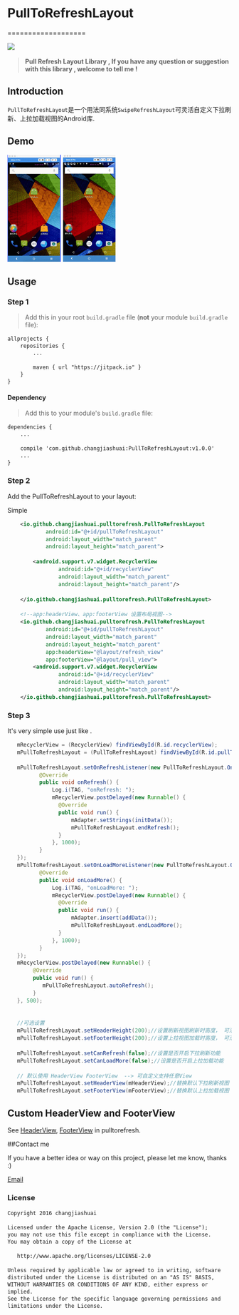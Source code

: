 # PullToRefreshLayout
===================

[![](https://jitpack.io/v/changjiashuai/PullToRefreshLayout.svg)](https://jitpack.io/#changjiashuai/PullToRefreshLayout)

> **Pull Refresh Layout Library , If you have any question or suggestion  with this library , welcome to tell me !**

## Introduction
`PullToRefreshLayout`是一个用法同系统`SwipeRefreshLayout`可灵活自定义下拉刷新、上拉加载视图的Android库.


## Demo
![默认HeaderViewAndFooterView](screenshots/默认HeaderViewAndFooterView.gif) ![自定义HeaderViewAndFooterView](screenshots/自定义HeaderViewAndFooterView.gif)

## Usage

### Step 1

>Add this in your root `build.gradle` file (**not** your module `build.gradle` file):

``` Gradle
allprojects {
	repositories {
		...
		 
		maven { url "https://jitpack.io" }
	}
}
```

#### Dependency

>Add this to your module's `build.gradle` file:

```Gradle
dependencies {
    ...
    
	compile 'com.github.changjiashuai:PullToRefreshLayout:v1.0.0'
    ...
}
```


### Step 2

Add the PullToRefreshLayout to your layout:

Simple 

```xml
    <io.github.changjiashuai.pulltorefresh.PullToRefreshLayout
            android:id="@+id/pullToRefreshLayout"
            android:layout_width="match_parent"
            android:layout_height="match_parent">
            
        <android.support.v7.widget.RecyclerView
                android:id="@+id/recyclerView"
                android:layout_width="match_parent"
                android:layout_height="match_parent"/>
                
    </io.github.changjiashuai.pulltorefresh.PullToRefreshLayout>
    
    <!--app:headerView、app:footerView 设置布局视图-->
    <io.github.changjiashuai.pulltorefresh.PullToRefreshLayout
            android:id="@+id/pullToRefreshLayout"
            android:layout_width="match_parent"
            android:layout_height="match_parent"
            app:headerView="@layout/refresh_view"
            app:footerView="@layout/pull_view">
        <android.support.v7.widget.RecyclerView
                android:id="@+id/recyclerView"
                android:layout_width="match_parent"
                android:layout_height="match_parent"/>
    </io.github.changjiashuai.pulltorefresh.PullToRefreshLayout>
```

### Step 3

It's very simple use just like .
```java
   mRecyclerView = (RecyclerView) findViewById(R.id.recyclerView);
   mPullToRefreshLayout = (PullToRefreshLayout) findViewById(R.id.pullToRefreshLayout);
   
   mPullToRefreshLayout.setOnRefreshListener(new PullToRefreshLayout.OnRefreshListener() {
          @Override
          public void onRefresh() {
              Log.i(TAG, "onRefresh: ");
              mRecyclerView.postDelayed(new Runnable() {
                @Override
                public void run() {
                    mAdapter.setStrings(initData());
                    mPullToRefreshLayout.endRefresh();
                }
              }, 1000);
          }
   });
   mPullToRefreshLayout.setOnLoadMoreListener(new PullToRefreshLayout.OnLoadMoreListener() {
          @Override
          public void onLoadMore() {
              Log.i(TAG, "onLoadMore: ");
              mRecyclerView.postDelayed(new Runnable() {
                @Override
                public void run() {
                    mAdapter.insert(addData());
                    mPullToRefreshLayout.endLoadMore();
                }
              }, 1000);
          }
   });
   mRecyclerView.postDelayed(new Runnable() {
        @Override
        public void run() {
           mPullToRefreshLayout.autoRefresh();
        }
   }, 500);
   
   
   //可选设置
   mPullToRefreshLayout.setHeaderHeight(200);//设置刷新视图刷新时高度， 可滑动高度是这个的2倍
   mPullToRefreshLayout.setFooterHeight(200);//设置上拉视图加载时高度， 可滑动高度是这个的2倍
        
   mPullToRefreshLayout.setCanRefresh(false);//设置是否开启下拉刷新功能
   mPullToRefreshLayout.setCanLoadMore(false);//设置是否开启上拉加载功能
   
   // 默认使用 HeaderView FooterView  --> 可自定义支持任意View
   mPullToRefreshLayout.setHeaderView(mHeaderView);//替换默认下拉刷新视图
   mPullToRefreshLayout.setFooterView(mFooterView);//替换默认上拉加载视图
```

## Custom HeaderView and FooterView

See [HeaderView](https://github.com/changjiashuai/PullToRefreshLayout/tree/master/pulltorefresh/src/main/java/io/github/changjiashuai/pulltorefresh/HeaderView.java), [FooterView](https://github.com/changjiashuai/PullToRefreshLayout/tree/master/pulltorefresh/src/main/java/io/github/changjiashuai/pulltorefresh/FooterView.java) in pulltorefresh.


##Contact me

 If you have a better idea or way on this project, please let me know, thanks :)

[Email](mailto:changjiashuai@gmail.com)



### License
```
Copyright 2016 changjiashuai

Licensed under the Apache License, Version 2.0 (the "License");
you may not use this file except in compliance with the License.
You may obtain a copy of the License at

   http://www.apache.org/licenses/LICENSE-2.0

Unless required by applicable law or agreed to in writing, software
distributed under the License is distributed on an "AS IS" BASIS,
WITHOUT WARRANTIES OR CONDITIONS OF ANY KIND, either express or implied.
See the License for the specific language governing permissions and
limitations under the License.
```